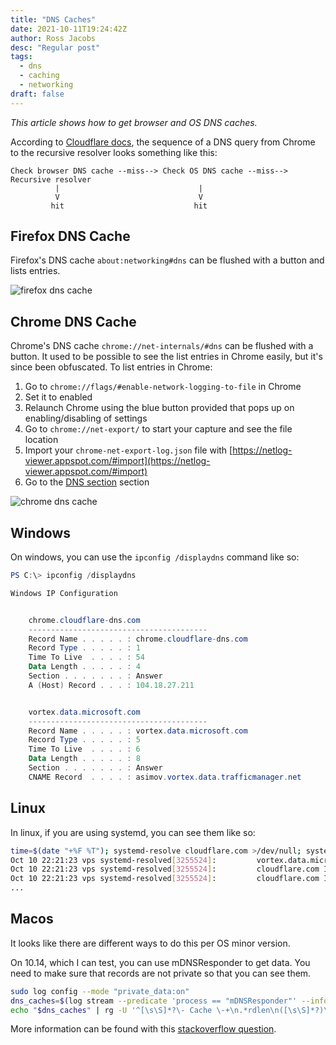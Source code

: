 ```yaml
---
title: "DNS Caches"
date: 2021-10-11T19:24:42Z
author: Ross Jacobs
desc: "Regular post"
tags: 
  - dns
  - caching
  - networking
draft: false
---
```


*This article shows how to get browser and OS DNS caches.*

According to [Cloudflare docs](https://www.cloudflare.com/learning/dns/what-is-dns/), the sequence of a DNS query from Chrome to the recursive resolver looks something like this:

```diagram
Check browser DNS cache --miss--> Check OS DNS cache --miss--> Recursive resolver
          |                               |
          V                               V
         hit                             hit
```

## Firefox DNS Cache

Firefox's DNS cache `about:networking#dns` can be flushed with a button and lists entries.

![firefox dns cache](/img/firefox_dns_cache.png)

## Chrome DNS Cache

Chrome's DNS cache `chrome://net-internals/#dns` can be flushed with a button.
It used to be possible to see the list entries in Chrome easily, but it's since been obfuscated.
To list entries in Chrome:

1. Go to `chrome://flags/#enable-network-logging-to-file` in Chrome
2. Set it to enabled
3. Relaunch Chrome using the blue button provided that pops up on enabling/disabling of settings
4. Go to `chrome://net-export/` to start your capture and see the file location
5. Import your  `chrome-net-export-log.json` file with [https://netlog-viewer.appspot.com/#import](https://netlog-viewer.appspot.com/#import)
6. Go to the [DNS section](https://netlog-viewer.appspot.com/#dns) section

![chrome dns cache](/img/chrome_dns_cache.png)

## Windows

On windows, you can use the `ipconfig /displaydns` command like so:

```powershell
PS C:\> ipconfig /displaydns

Windows IP Configuration


    chrome.cloudflare-dns.com
    ----------------------------------------
    Record Name . . . . . : chrome.cloudflare-dns.com
    Record Type . . . . . : 1
    Time To Live  . . . . : 54
    Data Length . . . . . : 4
    Section . . . . . . . : Answer
    A (Host) Record . . . : 104.18.27.211


    vortex.data.microsoft.com
    ----------------------------------------
    Record Name . . . . . : vortex.data.microsoft.com
    Record Type . . . . . : 5
    Time To Live  . . . . : 6
    Data Length . . . . . : 8
    Section . . . . . . . : Answer
    CNAME Record  . . . . : asimov.vortex.data.trafficmanager.net

```

## Linux

In linux, if you are using systemd, you can see them like so:

```bash
time=$(date "+%F %T"); systemd-resolve cloudflare.com >/dev/null; systemctl kill -s USR1 systemd-resolved; journalctl -b -0 --since "$time" -u systemd-resolved | grep " IN "
Oct 10 22:21:23 vps systemd-resolved[3255524]:         vortex.data.microsoft.com IN CNAME asimov.vortex.data.trafficmanager.net
Oct 10 22:21:23 vps systemd-resolved[3255524]:         cloudflare.com IN AAAA 2606:4700::6810:85e5
Oct 10 22:21:23 vps systemd-resolved[3255524]:         cloudflare.com IN AAAA 2606:4700::6810:84e5
...
```

## Macos

It looks like there are different ways to do this per OS minor version.

On 10.14, which I can test, you can use mDNSResponder to get data. You need to make sure that records are not private so that you can see them.

```bash
sudo log config --mode "private_data:on"
dns_caches=$(log stream --predicate 'process == "mDNSResponder"' --info)
echo "$dns_caches" | rg -U '^[\s\S]*?\- Cache \-+\n.*rdlen\n([\s\S]*?)\n.*?Cache size[\s\S]*?$' -r '$1'
```

More information can be found with this [stackoverflow question](https://stackoverflow.com/questions/38867905/how-to-view-dns-cache-in-osx).
